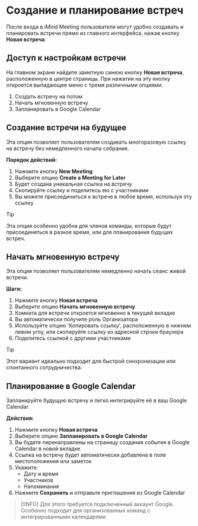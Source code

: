 # Создание и планирование встреч

После входа в iMind Meeting пользователи могут удобно создавать и планировать встречи прямо из главного интерфейса, нажав кнопку **Новая встреча**.

## Доступ к настройкам встречи

На главном экране найдите заметную синюю кнопку **Новая встреча**, расположенную в центре страницы. При нажатии на эту кнопку откроется выпадающее меню с тремя различными опциями:

1. Создать встречу на потом
2. Начать мгновенную встречу
3. Запланировать в Google Calendar

## Создание встречи на будущее

Эта опция позволяет пользователям создавать многоразовую ссылку на встречу без немедленного начала собрания.

**Порядок действий:**

1. Нажмите кнопку **New Meeting**
2. Выберите опцию **Create a Meeting for Later**
3. Будет создана уникальная ссылка на встречу
4. Скопируйте ссылку и поделитесь ею с участниками
5. Вы можете присоединиться к встрече в любое время, используя эту ссылку

> [!TIP]
> Эта опция особенно удобна для членов команды, которые будут присоединяться в разное время, или для планирования будущих встреч.

## Начать мгновенную встречу

Эта опция позволяет пользователям немедленно начать сеанс живой встречи.

**Шаги:**

1. Нажмите кнопку **Новая встреча**
2. Выберите опцию **Начать мгновенную встречу**
3. Комната для встречи откроется мгновенно в текущей вкладке
4. Вы автоматически получите роль Организатора
5. Используйте опцию 'Копировать ссылку', расположенную в нижнем левом углу, или скопируйте ссылку из адресной строки браузера
6. Поделитесь ссылкой с другими участниками

> [!TIP]
> Этот вариант идеально подходит для быстрой синхронизации или спонтанного сотрудничества.

## Планирование в Google Calendar

Запланируйте будущую встречу и легко интегрируйте её в ваш Google Calendar.

**Действия:**

1. Нажмите кнопку **Новая встреча**
2. Выберите опцию **Запланировать в Google Calendar**
3. Вы будете перенаправлены на страницу создания события в Google Calendar в новой вкладке
4. Ссылка на встречу будет автоматически добавлена в поле местоположения или заметок
5. Укажите:
   - Дату и время
   - Участников
   - Напоминания
6. Нажмите **Сохранить** и отправьте приглашения из Google Calendar

> [!INFO]
> Для этого требуется подключенный аккаунт Google. Особенно подходит для организованных команд с интегрированными календарями.
